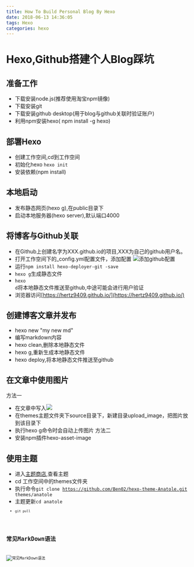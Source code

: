 ```yaml
---
title: How To Build Personal Blog By Hexo
date: 2018-06-13 14:36:05
tags: Hexo
categories: hexo
---
```


# Hexo,Github搭建个人Blog踩坑

## 准备工作
* 下载安装node.js(推荐使用淘宝npm镜像)
* 下载安装git
* 下载安装github desktop(用于blog与github关联时验证账户)
* 利用npm安装hexo( npm install -g hexo)

<!-- more -->

## 部署Hexo
* 创建工作空间,cd到工作空间
* 初始化hexo <code>hexo init</code>
* 安装依赖(npm install)

## 本地启动
* 发布静态网页(hexo g),在public目录下
* 启动本地服务器(hexo server),默认端口4000

## 将博客与Github关联
* 在Github上创建名字为XXX.github.io的项目,XXX为自己的github用户名。
* 打开工作空间下的_config.yml配置文件，添加配置
![添加github配置](./github配置.png)
* 运行<code>npm install hexo-deployer-git -save</code>
* <code>hexo g</code>生成静态文件
* <code>hexo d</code>将本地静态文件推送至github,中途可能会进行用户验证
* 浏览器访问[https://hertz9409.github.io/](https://hertz9409.github.io/)

## 创建博客文章并发布
* hexo new "my new md"
* 编写markdown内容
* hexo clean,删除本地静态文件
* hexo g,重新生成本地静态文件
* hexo deploy,将本地静态文件推送至github

## 在文章中使用图片
方法一
* 在文章中写入<code>![](/upload_image/1.jpg)</code>
* 在themes主题文件夹下source目录下，新建目录upload_image，把图片放到该目录下
* 执行hexo g命令时会自动上传图片
方法二
* 安装npm插件hexo-asset-image

## 使用主题
* 进入[主题商店](https://hexo.io/themes/),查看主题
* cd 工作空间中的themes文件夹
* 执行命令<code>git clone https://github.com/Ben02/hexo-theme-Anatole.git themes/anatole</code>
* 主题更新<code>cd anatole<code>
* <code>git pull</code>


## 常见MarkDown语法
![常见MarkDown语法](./markdown常见语法.png)

